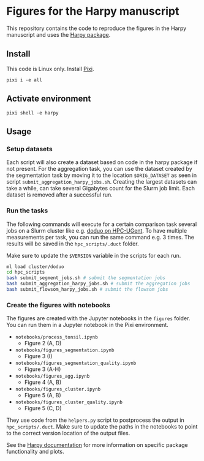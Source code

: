 # Figures for the Harpy manuscript

This repository contains the code to reproduce the figures in the Harpy manuscript and uses the [Harpy package](https://github.com/saeyslab/harpy).

## Install
This code is Linux only. Install [Pixi](https://pixi.sh/latest/).

```
pixi i -e all
```

## Activate environment
```
pixi shell -e harpy
```

## Usage

### Setup datasets

Each script will also create a dataset based on code in the harpy package if not present. For the aggregation task, you can use the dataset created by the segmentation task by moving it to the location `$ORIG_DATASET` as seen in script `submit_aggregation_harpy_jobs.sh`. Creating the largest datasets can take a while, can take several Gigabytes count for the Slurm job limit. Each dataset is removed after a successful run.

### Run the tasks

The following commands will execute for a certain comparison task several jobs on a Slurm cluster like e.g. [doduo on HPC-UGent](https://docs.hpc.ugent.be/Linux/infrastructure/). To have multiple measurements per task, you can run the same command e.g. 3 times. The results will be saved in the `hpc_scripts/.duct` folder.

Make sure to update the `$VERSION` variable in the scripts for each run.

```bash
ml load cluster/doduo
cd hpc_scripts
bash submit_segment_jobs.sh # submit the segmentation jobs
bash submit_aggregation_harpy_jobs.sh # submit the aggregation jobs
bash submit_flowsom_harpy_jobs.sh # submit the flowsom jobs
```

### Create the figures with notebooks

The figures are created with the Jupyter notebooks in the `figures` folder. You can run them in a Jupyter notebook in the Pixi environment.

- `notebooks/process_tonsil.ipynb`
    - Figure 2 (A, D)
- `notebooks/figures_segmentation.ipynb`
    - Figure 3 (I)
- `notebooks/figures_segmentation_quality.ipynb`
    - Figure 3 (A-H)
- `notebooks/figures_agg.ipynb`
    - Figure 4 (A, B)
- `notebooks/figures_cluster.ipynb`
    - Figure 5 (A, B)
- `notebooks/figures_cluster_quality.ipynb`
    - Figure 5 (C, D)

They use code from the `helpers.py` script to postprocess the output in `hpc_scripts/.duct`. Make sure to update the paths in the notebooks to point to the correct version location of the output files.

See the [Harpy documentation](https://harpy.readthedocs.io/en/latest/) for more information on specific package functionality and plots.